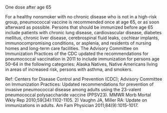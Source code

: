 One dose after age 65

For a healthy nonsmoker with no chronic disease who is not in a high-risk group, pneumococcal vaccine is recommended once at age 65, or as soon afterward as possible. Persons that should be immunized before age 65 include patients with chronic lung disease, cardiovascular disease, diabetes mellitus, chronic liver disease, cerebrospinal fluid leaks, cochlear implants, immunocompromising conditions, or asplenia, and residents of nursing homes and long-term care facilities. The Advisory Committee on Immunization Practices of the CDC updated the recommendations for pneumococcal vaccination in 2011 to include immunization for persons age 50–64 in the following categories: Alaska Natives, Native Americans living in areas of increased risk, persons with asthma, and smokers.

Ref:  Centers for Disease Control and Prevention (CDC); Advisory Committee on Immunization Practices: Updated recommendations for prevention of invasive pneumococcal disease among adults using the 23-valent pneumococcal polysaccharide vaccine (PPSV23). MMWR Morb Mortal Wkly Rep 2010;59(34):1102-1105. 2) Vaughn JA, Miller RA: Update on immunizations in adults. Am Fam Physician 2011;84(9):1015-1017.